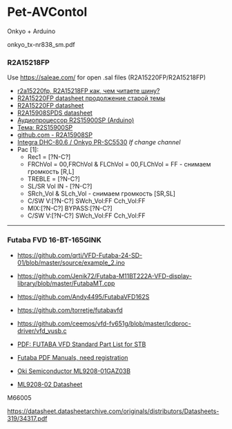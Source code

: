 # Pet-AVContol
Onkyo + Arduino 


onkyo_tx-nr838_sm.pdf

### R2A15218FP

Use https://saleae.com/ for open .sal files 
(R2A15220FP/R2A15218FP) 

* [r2a15220fp, R2A15218FP как, чем читаете шину?](https://monitor.net.ru/forum/threads/636030/page-5)
* [R2A15220FP datasheet продолжение старой темы](http://arduino.ru/forum/programmirovanie/r2a15220fp-datasheet-prodolzhenie-staroi-temy)
* [R2A15220FP datasheet](https://drive.google.com/file/d/1ya9X_x9CkGjxOrbr4z2fo4DzLvJoxlIP/view)
* [R2A15908SPDS datasheet](https://opendevices.ru/wp-content/uploads/2014/05/r2a15908spds.pdf)
* [Аудиопроцессор R2S15900SP (Arduino)](https://rcl-radio.ru/?p=94107)
* [Тема: R2S15900SP](http://forum.rcl-radio.ru/viewtopic.php?id=277)
* [github.com - R2A15908SP](https://github.com/liman324/R2A15908SP/blob/master/R2A15908SP.cpp)
* [Integra DHC-80.6 / Onkyo PR-SC5530](http://www.audio-upgrade.ru/publ/rus/processory_i_resivery/integra_dhc_80_6_onkyo_pr_sc5530/1-1-0-33)
*If change channel* 
* Pac [1]:
    - Rec1 = [?N-C?]
    - FRChVol = 00,FRChVol & FLChVol = 00,FLChVol = FF - снимаем громкость [R,L]
    - TREBLE = [?N-C?]
    - SL/SR Vol IN	- [?N-C?]
    - SRch_Vol	& SLch_Vol - снимаем громкость [SR,SL]
    - C/SW V:[?N-C?]	SWch_Vol:FF		Cch_Vol:FF
    - MIX:[?N-C?]	BYPASS:[?N-C?]
    - C/SW V:[?N-C?]	SWch_Vol:FF		Cch_Vol:FF    
    
- - - - - - - -


### Futaba FVD 16-BT-165GINK 

* https://github.com/qrti/VFD-Futaba-24-SD-01/blob/master/source/example_2.ino
* https://github.com/Jenik72/Futaba-M11BT222A-VFD-display-library/blob/master/FutabaMT.cpp
* https://github.com/Andy4495/FutabaVFD162S
* https://github.com/torretje/futabavfd
* https://github.com/ceemos/vfd-fv651g/blob/master/lcdproc-driver/vfd_vusb.c


* [PDF: FUTABA VFD Standard Part List for STB](http://www.futabahk.com.hk/FTS/-%20FTP_DataBase/Docs_02Catalog/VFD/Futaba%20VFD%20standard%20part%20list%20for%20STB_20120507%20(YZ).pdf)
* [Futaba PDF Manuals, need registration](https://www.futaba.co.jp/en/display/d_dl/d_dlist/004325.html)
* [Oki Semiconductor ML9208-01GAZ03B](https://datasheetspdf.com/pdf/1079488/LAPIS/ML9208/1)
* [ML9208-02 Datasheet](https://pdf1.alldatasheet.com/datasheet-pdf/view/577694/ETC2/ML9208-02.html)

M66005

https://datasheet.datasheetarchive.com/originals/distributors/Datasheets-319/34317.pdf

